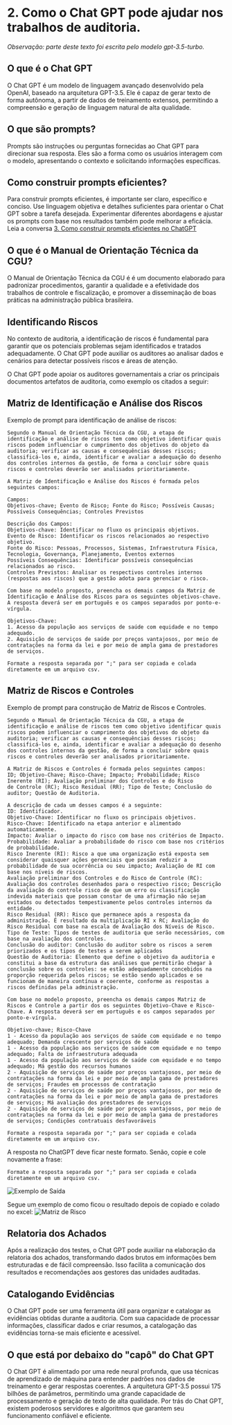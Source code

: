 # 2. Como o Chat GPT pode ajudar nos trabalhos de auditoria.

*Observação: parte deste texto foi escrita pelo modelo gpt-3.5-turbo.*

## O que é o Chat GPT

O Chat GPT é um modelo de linguagem avançado desenvolvido pela OpenAI, baseado na arquitetura GPT-3.5. Ele é capaz de gerar texto de forma autônoma, a partir de dados de treinamento extensos, permitindo a compreensão e geração de linguagem natural de alta qualidade.

## O que são prompts?

Prompts são instruções ou perguntas fornecidas ao Chat GPT para direcionar sua resposta. Eles são a forma como os usuários interagem com o modelo, apresentando o contexto e solicitando informações específicas.

## Como construir prompts eficientes?

Para construir prompts eficientes, é importante ser claro, específico e conciso. Use linguagem objetiva e detalhes suficientes para orientar o Chat GPT sobre a tarefa desejada. Experimentar diferentes abordagens e ajustar os prompts com base nos resultados também pode melhorar a eficácia. Leia a conversa [3. Como construir prompts eficientes no ChatGPT ](conversa003-prompts-eficientes.md)

## O que é o Manual de Orientação Técnica da CGU?
O Manual de Orientação Técnica da CGU é é um documento elaborado para padronizar procedimentos, garantir a qualidade e a efetividade dos trabalhos de controle e fiscalização, e promover a disseminação de boas práticas na administração pública brasileira.

## Identificando Riscos

No contexto de auditoria, a identificação de riscos é fundamental para garantir que os potenciais problemas sejam identificados e tratados adequadamente. O Chat GPT pode auxiliar os auditores ao analisar dados e cenários para detectar possíveis riscos e áreas de atenção.

O Chat GPT pode apoiar os auditores governamentais a criar os principais documentos artefatos de auditoria, como exemplo os citados a seguir:

## Matriz de Identificação e Análise dos Riscos

Exemplo de prompt para identificação de análise de riscos:

```
Segundo o Manual de Orientação Técnica da CGU, a etapa de identificação e análise de riscos tem como objetivo identificar quais riscos podem influenciar o cumprimento dos objetivos do objeto da auditoria; verificar as causas e consequências desses riscos; classificá-los e, ainda, identificar e avaliar a adequação do desenho dos controles internos da gestão, de forma a concluir sobre quais riscos e controles deverão ser analisados prioritariamente.

A Matriz de Identificação e Análise dos Riscos é formada pelos seguintes campos:

Campos:
Objetivos-chave; Evento de Risco; Fonte do Risco; Possíveis Causas; Possíveis Consequências; Controles Previstos

Descrição dos Campos:
Objetivos-chave: Identificar no fluxo os principais objetivos.
Evento de Risco: Identificar os riscos relacionados ao respectivo objetivo.
Fonte do Risco: Pessoas, Processos, Sistemas, Infraestrutura Física, Tecnologia, Governança, Planejamento, Eventos externos
Possíveis Consequências: Identificar possíveis consequências relacionados ao risco.
Controles Previstos: Analisar os respectivos controles internos (respostas aos riscos) que a gestão adota para gerenciar o risco.

Com base no modelo proposto, preencha os demais campos da Matriz de Identificação e Análise dos Riscos para os seguintes objetivos-chave. A resposta deverá ser em português e os campos separados por ponto-e-vírgula. 

Objetivos-Chave:
1. Acesso da população aos serviços de saúde com equidade e no tempo adequado.
2. Aquisição de serviços de saúde por preços vantajosos, por meio de contratações na forma da lei e por meio de ampla gama de prestadores de serviços.

Formate a resposta separada por ";" para ser copiada e colada diretamente em um arquivo csv.
```


## Matriz de Riscos e Controles

Exemplo de prompt para construção de Matriz de Riscos e Controles.

```
Segundo o Manual de Orientação Técnica da CGU, a etapa de identificação e análise de riscos tem como objetivo identificar quais riscos podem influenciar o cumprimento dos objetivos do objeto da auditoria; verificar as causas e consequências desses riscos; classificá-los e, ainda, identificar e avaliar a adequação do desenho dos controles internos da gestão, de forma a concluir sobre quais riscos e controles deverão ser analisados prioritariamente.

A Matriz de Riscos e Controles é formada pelos seguintes campos:
ID; Objetivo-Chave; Risco-Chave; Impacto; Probabilidade; Risco Inerente (RI); Avaliação preliminar dos Controles e do Risco
de Controle (RC); Risco Residual (RR); Tipo de Teste; Conclusão do auditor; Questão de Auditoria.

A descrição de cada um desses campos é a seguinte:
ID: Identificador.
Objetivo-Chave: Identificar no fluxo os principais objetivos.
Risco-Chave: Identificado na etapa anterior e alimentado automaticamente.
Impacto: Avaliar o impacto do risco com base nos critérios de Impacto.
Probabilidade: Avaliar a probabilidade do risco com base nos critérios de probabilidade.
Risco Inerente (RI): Risco a que uma organização está exposta sem considerar quaisquer ações gerenciais que possam reduzir a probabilidade de sua ocorrência ou seu impacto; Avaliação de RI com base nos níveis de riscos.
Avaliação preliminar dos Controles e do Risco de Controle (RC): Avaliação dos controles desenhados para o respectivo risco; Descrição da avaliação do controle risco de que um erro ou classificação indevida materiais que possam constar de uma afirmação não sejam evitados ou detectados tempestivamente pelos controles internos da entidade.
Risco Residual (RR): Risco que permanece após a resposta da administração. É resultado da multiplicação RI x RC; Avaliação do Risco Residual com base na escala de Avaliação dos Níveis de Risco.
Tipo de Teste: Tipos de testes de auditoria que serão necessários, com base na avaliação dos controles.
Conclusão do auditor: Conclusão do auditor sobre os riscos a serem priorizados e os tipos de testes a serem aplicados
Questão de Auditoria: Elemento que define o objetivo da auditoria e constitui a base da estrutura das análises que permitirão chegar à conclusão sobre os controles: se estão adequadamente concebidos na proporção requerida pelos riscos; se estão sendo aplicados e se funcionam de maneira contínua e coerente, conforme as respostas a riscos definidas pela administração.

Com base no modelo proposto, preencha os demais campos Matriz de Riscos e Controle a partir dos os seguintes Objetivo-Chave e Risco-Chave. A resposta deverá ser em português e os campos separados por ponto-e-vírgula.

Objetivo-chave; Risco-Chave
1 - Acesso da população aos serviços de saúde com equidade e no tempo adequado;	Demanda crescente por serviços de saúde
1 - Acesso da população aos serviços de saúde com equidade e no tempo adequado;	Falta de infraestrutura adequada
1 - Acesso da população aos serviços de saúde com equidade e no tempo adequado;	Má gestão dos recursos humanos
2 - Aquisição de serviços de saúde por preços vantajosos, por meio de contratações na forma da lei e por meio de ampla gama de prestadores de serviços;	Fraudes em processos de contratação
2 - Aquisição de serviços de saúde por preços vantajosos, por meio de contratações na forma da lei e por meio de ampla gama de prestadores de serviços;	Má avaliação dos prestadores de serviços
2 - Aquisição de serviços de saúde por preços vantajosos, por meio de contratações na forma da lei e por meio de ampla gama de prestadores de serviços;	Condições contratuais desfavoráveis

Formate a resposta separada por ";" para ser copiada e colada diretamente em um arquivo csv.
```

A resposta no ChatGPT deve ficar neste formato. Senão, copie e cole novamente a frase:

`Formate a resposta separada por ";" para ser copiada e colada diretamente em um arquivo csv.`

![Exemplo de Saída](../conversadigital/assets/images/captura-chat-gpt.png)


Segue um exemplo de como ficou o resultado depois de copiado e colado no excel:
![Matriz de Risco](../conversadigital/assets/images/matriz-de-risco.png)


## Relatoria dos Achados

Após a realização dos testes, o Chat GPT pode auxiliar na elaboração da relatoria dos achados, transformando dados brutos em informações bem estruturadas e de fácil compreensão. Isso facilita a comunicação dos resultados e recomendações aos gestores das unidades auditadas.

## Catalogando Evidências

O Chat GPT pode ser uma ferramenta útil para organizar e catalogar as evidências obtidas durante a auditoria. Com sua capacidade de processar informações, classificar dados e criar resumos, a catalogação das evidências torna-se mais eficiente e acessível.

## O que está por debaixo do "capô" do Chat GPT

O Chat GPT é alimentado por uma rede neural profunda, que usa técnicas de aprendizado de máquina para entender padrões nos dados de treinamento e gerar respostas coerentes. A arquitetura GPT-3.5 possui 175 bilhões de parâmetros, permitindo uma grande capacidade de processamento e geração de texto de alta qualidade. Por trás do Chat GPT, existem poderosos servidores e algoritmos que garantem seu funcionamento confiável e eficiente.
